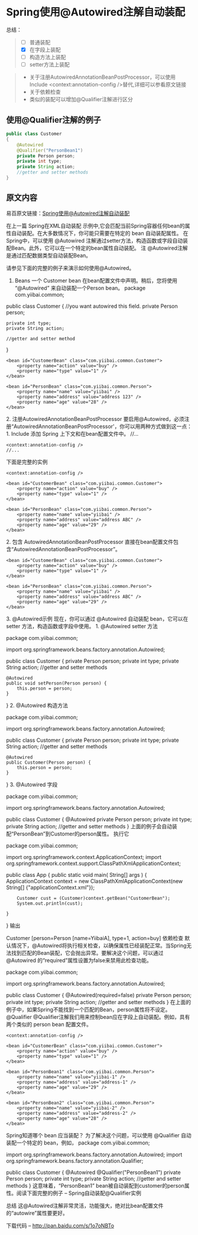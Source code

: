 # Spring使用@Autowired注解自动装配

总结：

> - [ ] 普通装配
> - [x] 在字段上装配
> - [ ] 构造方法上装配
> - [ ] setter方法上装配


> * 关于注册AutowiredAnnotationBeanPostProcessor，可以使用 Include <context:annotation-config />替代,详细可以参看原文链接
> * 关于依赖检查
> * 类似的装配可以增加@Qualifier注解进行区分

## 使用@Qualifier注解的例子
```java
public class Customer 
{
	@Autowired
	@Qualifier("PersonBean1")
	private Person person;
	private int type;
	private String action;
	//getter and setter methods
} 
```

## 原文内容

易百原文链接：[Spring使用@Autowired注解自动装配](http://www.yiibai.com/spring/spring-auto-wiring-beans-with-autowired-annotation.html)

在上一篇 Spring在XML自动装配 示例中,它会匹配当前Spring容器任何bean的属性自动装配。在大多数情况下，你可能只需要在特定的 bean 自动装配属性。
在Spring中，可以使用 @Autowired 注解通过setter方法，构造函数或字段自动装配Bean。此外，它可以在一个特定的bean属性自动装配。
注 @Autowired注解是通过匹配数据类型自动装配Bean。

请参见下面的完整的例子来演示如何使用@Autowired。
1. Beans
一个 Customer bean 在bean配置文件中声明。稍后，您将使用 “@Autowired” 来自动装配一个Person bean。
package com.yiibai.common;

public class Customer 
{
	//you want autowired this field.
	private Person person;
	
	private int type;
	private String action;
	
	//getter and setter method
	
}
<beans xmlns="http://www.springframework.org/schema/beans"
        xmlns:xsi="http://www.w3.org/2001/XMLSchema-instance"
        xsi:schemaLocation="http://www.springframework.org/schema/beans
        http://www.springframework.org/schema/beans/spring-beans-2.5.xsd">

	<bean id="CustomerBean" class="com.yiibai.common.Customer">
		<property name="action" value="buy" />
		<property name="type" value="1" />
	</bean>

	<bean id="PersonBean" class="com.yiibai.common.Person">
		<property name="name" value="yiibai" />
		<property name="address" value="address 123" />
		<property name="age" value="28" />
	</bean>
	
</beans>
2. 注册AutowiredAnnotationBeanPostProcessor
要启用@Autowired，必须注册“AutowiredAnnotationBeanPostProcessor'，你可以用两种方式做到这一点：
1. Include <context:annotation-config />
添加 Spring 上下文和<context:annotation-config />在bean配置文件中。
<beans 
	//...
	xmlns:context="http://www.springframework.org/schema/context"
	//...
	http://www.springframework.org/schema/context
	http://www.springframework.org/schema/context/spring-context-2.5.xsd">
	//...

	<context:annotation-config />
	//...
</beans>
下面是完整的实例

<beans xmlns="http://www.springframework.org/schema/beans"
	xmlns:xsi="http://www.w3.org/2001/XMLSchema-instance"
	xmlns:context="http://www.springframework.org/schema/context"
	xsi:schemaLocation="http://www.springframework.org/schema/beans
	http://www.springframework.org/schema/beans/spring-beans-2.5.xsd
	http://www.springframework.org/schema/context
	http://www.springframework.org/schema/context/spring-context-2.5.xsd">

	<context:annotation-config />

	<bean id="CustomerBean" class="com.yiibai.common.Customer">
		<property name="action" value="buy" />
		<property name="type" value="1" />
	</bean>

	<bean id="PersonBean" class="com.yiibai.common.Person">
		<property name="name" value="yiibai" />
		<property name="address" value="address ABC" />
		<property name="age" value="29" />
	</bean>
	
</beans>
2.  包含 AutowiredAnnotationBeanPostProcessor
直接在bean配置文件包含“AutowiredAnnotationBeanPostProcessor”。
<beans xmlns="http://www.springframework.org/schema/beans"
	xmlns:xsi="http://www.w3.org/2001/XMLSchema-instance"
	xsi:schemaLocation="http://www.springframework.org/schema/beans
	http://www.springframework.org/schema/beans/spring-beans-2.5.xsd">

<bean 
class="org.springframework.beans.factory.annotation.AutowiredAnnotationBeanPostProcessor"/>
	
	<bean id="CustomerBean" class="com.yiibai.common.Customer">
		<property name="action" value="buy" />
		<property name="type" value="1" />
	</bean>

	<bean id="PersonBean" class="com.yiibai.common.Person">
		<property name="name" value="yiibai" />
		<property name="address" value="address ABC" />
		<property name="age" value="29" />
	</bean>
	
</beans>
3. @Autowired示例
现在，你可以通过 @Autowired 自动装配 bean，它可以在 setter 方法，构造函数或字段中使用。
1. @Autowired setter 方法

package com.yiibai.common;

import org.springframework.beans.factory.annotation.Autowired;

public class Customer 
{
	private Person person;
	private int type;
	private String action;
	//getter and setter methods
	
	@Autowired
	public void setPerson(Person person) {
		this.person = person;
	}
}
2. @Autowired 构造方法

package com.yiibai.common;

import org.springframework.beans.factory.annotation.Autowired;

public class Customer 
{
	private Person person;
	private int type;
	private String action;
	//getter and setter methods
	
	@Autowired
	public Customer(Person person) {
		this.person = person;
	}
}
3. @Autowired 字段

package com.yiibai.common;

import org.springframework.beans.factory.annotation.Autowired;

public class Customer 
{
	@Autowired
	private Person person;
	private int type;
	private String action;
	//getter and setter methods
}
上面的例子会自动装配“PersonBean”到Customer的person属性。
执行它

package com.yiibai.common;

import org.springframework.context.ApplicationContext;
import org.springframework.context.support.ClassPathXmlApplicationContext;

public class App 
{
    public static void main( String[] args )
    {
    	ApplicationContext context = 
    	  new ClassPathXmlApplicationContext(new String[] {"applicationContext.xml"});
    	
    	Customer cust = (Customer)context.getBean("CustomerBean");
    	System.out.println(cust);
    	
    }
}
输出

Customer [person=Person [name=YiibaiA], type=1, action=buy]
依赖检查
默认情况下，@Autowired将执行相关检查，以确保属性已经装配正常。当Spring无法找到匹配的Bean装配，它会抛出异常。要解决这个问题，可以通过 @Autowired 的“required”属性设置为false来禁用此检查功能。

package com.yiibai.common;

import org.springframework.beans.factory.annotation.Autowired;

public class Customer 
{
	@Autowired(required=false)
	private Person person;
	private int type;
	private String action;
	//getter and setter methods
}
在上面的例子中，如果Spring不能找到一个匹配的Bean，person属性将不设定。
@Qualifier
@Qualifier注解我们用来控制bean应在字段上自动装配。例如，具有两个类似的 person bean 配置文件。
<beans xmlns="http://www.springframework.org/schema/beans"
	xmlns:xsi="http://www.w3.org/2001/XMLSchema-instance"
	xmlns:context="http://www.springframework.org/schema/context"
	xsi:schemaLocation="http://www.springframework.org/schema/beans
	http://www.springframework.org/schema/beans/spring-beans-2.5.xsd
	http://www.springframework.org/schema/context
	http://www.springframework.org/schema/context/spring-context-2.5.xsd">

	<context:annotation-config />

	<bean id="CustomerBean" class="com.yiibai.common.Customer">
		<property name="action" value="buy" />
		<property name="type" value="1" />
	</bean>

	<bean id="PersonBean1" class="com.yiibai.common.Person">
		<property name="name" value="yiibai-1" />
		<property name="address" value="address-1" />
		<property name="age" value="29" />
	</bean>
	
	<bean id="PersonBean2" class="com.yiibai.common.Person">
		<property name="name" value="yiibai-2" />
		<property name="address" value="address-2" />
		<property name="age" value="28" />
	</bean>
	
</beans>
Spring知道哪个 bean 应当装配？
为了解决这个问题，可以使用 @Qualifier 自动装配一个特定的 bean，例如，
package com.yiibai.common;

import org.springframework.beans.factory.annotation.Autowired;
import org.springframework.beans.factory.annotation.Qualifier;

public class Customer 
{
	@Autowired
	@Qualifier("PersonBean1")
	private Person person;
	private int type;
	private String action;
	//getter and setter methods
} 
这意味着，“PersonBean1” bean被自动装配到customer的person属性。阅读下面完整的例子 – Spring自动装配@Qualifier实例

总结
这@Autowired注解非常灵活，功能强大，绝对比bean配置文件的“autowire”属性要更好。

下载代码 –  http://pan.baidu.com/s/1o7oNBTo

